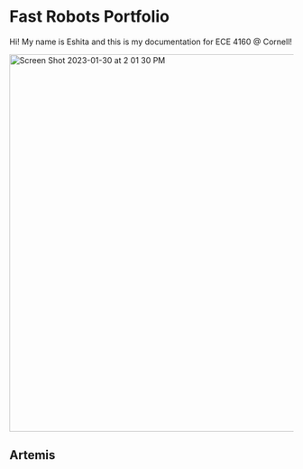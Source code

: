 # Fast Robots Portfolio

Hi! My name is Eshita and this is my documentation for ECE 4160 @ Cornell!

<img width="668" alt="Screen Shot 2023-01-30 at 2 01 30 PM" src="https://user-images.githubusercontent.com/19964130/215570235-ebd76f20-e058-4658-94be-0459b7bc0f18.png">

## Artemis
